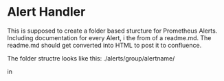 # Alert Handler

This is supposed to create a folder based sturcture for Prometheus Alerts. Including documentation for every Alert, i the from of a readme.md. The readme.md should get converted into HTML to post it to confluence. 

The folder structre looks like this:
    ./alerts/group/alertname/

in 